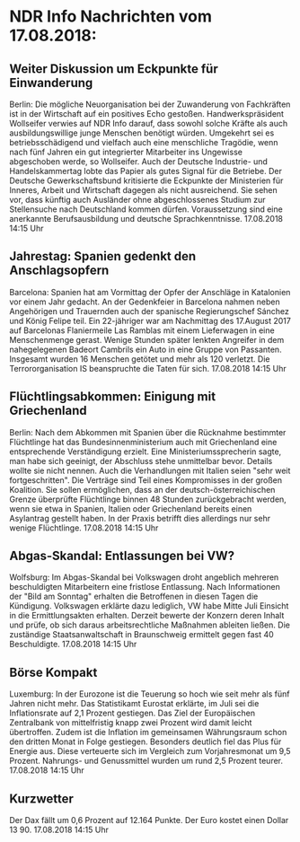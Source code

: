 # NDR Info Nachrichten vom 17.08.2018:


## Weiter Diskussion um Eckpunkte für Einwanderung
Berlin: Die mögliche Neuorganisation bei der Zuwanderung von Fachkräften ist in der Wirtschaft auf ein positives Echo gestoßen. Handwerkspräsident Wollseifer verwies auf NDR Info darauf, dass sowohl solche Kräfte als auch ausbildungswillige junge Menschen benötigt würden. Umgekehrt sei es betriebsschädigend und vielfach auch eine menschliche Tragödie, wenn nach fünf Jahren ein gut integrierter Mitarbeiter ins Ungewisse abgeschoben werde, so Wollseifer. Auch der Deutsche Industrie- und Handelskammertag lobte das Papier als gutes Signal für die Betriebe. Der Deutsche Gewerkschaftsbund kritisierte die Eckpunkte der Ministerien für Inneres, Arbeit und Wirtschaft dagegen als nicht ausreichend. Sie sehen vor, dass künftig auch Ausländer ohne abgeschlossenes Studium zur Stellensuche nach Deutschland kommen dürfen. Voraussetzung sind eine anerkannte Berufsausbildung und deutsche Sprachkenntnisse. 17.08.2018 14:15 Uhr 

## Jahrestag: Spanien gedenkt den Anschlagsopfern
Barcelona: Spanien hat am Vormittag der Opfer der Anschläge in Katalonien vor einem Jahr gedacht. An der Gedenkfeier in Barcelona nahmen neben Angehörigen und Trauernden auch der spanische Regierungschef Sánchez und König Felipe teil. Ein 22-jähriger war am Nachmittag des 17.August 2017 auf Barcelonas Flaniermeile Las Ramblas mit einem Lieferwagen in eine Menschenmenge gerast. Wenige Stunden später lenkten Angreifer in dem nahegelegenen Badeort Cambrils ein Auto in eine Gruppe von Passanten. Insgesamt wurden 16 Menschen getötet und mehr als 120 verletzt. Die Terrororganisation IS beanspruchte die Taten für sich. 17.08.2018 14:15 Uhr 

## Flüchtlingsabkommen: Einigung mit Griechenland
Berlin: Nach dem Abkommen mit Spanien über die Rücknahme bestimmter Flüchtlinge hat das Bundesinnenministerium auch mit Griechenland eine entsprechende Verständigung erzielt. Eine Ministeriumssprecherin sagte, man habe sich geeinigt, der Abschluss stehe unmittelbar bevor. Details wollte sie nicht nennen. Auch die Verhandlungen mit Italien seien "sehr weit fortgeschritten". Die Verträge sind Teil eines Kompromisses in der großen Koalition. Sie sollen ermöglichen, dass an der deutsch-österreichischen Grenze überprüfte Flüchtlinge binnen 48 Stunden zurückgebracht werden, wenn sie etwa in Spanien, Italien oder Griechenland bereits einen Asylantrag gestellt haben. In der Praxis betrifft dies allerdings nur sehr wenige Flüchtlinge. 17.08.2018 14:15 Uhr 

## Abgas-Skandal: Entlassungen bei VW?
Wolfsburg: Im Abgas-Skandal bei Volkswagen droht angeblich mehreren beschuldigten Mitarbeitern eine fristlose Entlassung. Nach Informationen der "Bild am Sonntag" erhalten die Betroffenen in diesen Tagen die Kündigung. Volkswagen erklärte dazu lediglich, VW habe Mitte Juli Einsicht in die Ermittlungsakten erhalten. Derzeit bewerte der Konzern deren Inhalt und prüfe, ob sich daraus arbeitsrechtliche Maßnahmen ableiten ließen. Die zuständige Staatsanwaltschaft in Braunschweig ermittelt gegen fast 40 Beschuldigte. 17.08.2018 14:15 Uhr 

## Börse Kompakt
Luxemburg: In der Eurozone ist die Teuerung so hoch wie seit mehr als fünf Jahren nicht mehr. Das Statistikamt Eurostat erklärte, im Juli sei die Inflationsrate auf 2,1 Prozent gestiegen. Das Ziel der Europäischen Zentralbank von mittelfristig knapp zwei Prozent wird damit leicht übertroffen. Zudem ist die Inflation im gemeinsamen Währungsraum schon den dritten Monat in Folge gestiegen. Besonders deutlich fiel das Plus für Energie aus. Diese verteuerte sich im Vergleich zum Vorjahresmonat um 9,5 Prozent. Nahrungs- und Genussmittel wurden um rund 2,5 Prozent teurer. 17.08.2018 14:15 Uhr 

## Kurzwetter
Der Dax fällt um 0,6 Prozent auf 12.164 Punkte. Der Euro kostet einen Dollar 13 90. 17.08.2018 14:15 Uhr 
